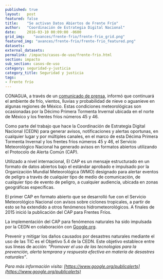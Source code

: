 ```yaml
---
published: true
layout:   post
featured: false
title:    "Se activan Datos Abiertos de Frente Frío"
author:   "Coordinación de Estrategia Digital Nacional"
date:     2016-03-10 00:09:00 -0600
grid_img:    "avances/frente-frio/frente-frio_grid.png"
featured_img: "avances/frente-frio/frente-frio_featured.png"
datasets:
external_datasets:
permalink: /impacto/casos-de-uso/frente-frio.html
section: impacto
sub_section: casos-de-uso
category: seguridad-y-justicia
category_title: Seguridad y justicia
tags:
- Frente frío
---
```

CONAGUA, a través de un [comunicado de prensa](http://smn.cna.gob.mx/J3T3_SMN/comunicados-de-prensa/Comunicado164-16.pdf), informó que continuará el ambiente de frío, vientos, lluvias y probabilidad de nieve o aguanieve en algunas regiones de México. Estas condiciones meteorológicas son ocasionadas por la Décimo Primera Tormenta Invernal ubicada en el norte de México y los frentes fríos números 45 y 46.

Como parte del trabajo que hace la Coordinación de Estrategia Digital Nacional (CEDN) para generar avisos, notificaciones y alertas oportunas, en cualquier lugar y por múltiples canales, en el marco de esta Décima Primera Tormenta Invernal y los frentes fríos números 45 y 46, el Servicio Meteorológico Nacional ha generado avisos en formatos abiertos utilizando el Protocolo de Alerta Común (CAP).

Utilizado a nivel internacional, El CAP es un mensaje estructurado en un formato de datos abiertos bajo el estándar aprobado e impulsado por la Organización Mundial Meteorológica (WMO) designado para alertar eventos de peligro a través de cualquier tipo de medio de comunicación, de cualquier tipo de evento de peligro, a cualquier audiencia, ubicada en zonas geográficas específicas.

El primer CAP en formato abierto que se desarrolló fue con el Servicio Meteorológico Nacional con avisos sobre ciclones tropicales, a partir de esto se ha extendido a otros fenómenos hidrometeorológicos. A finales de 2015 inició la publicación del CAP para Frentes Fríos.

La implementación del CAP para fenómenos naturales ha sido impulsada por la CEDN en colaboración con [Google.org](https://www.google.org/).

Prevenir y mitigar los daños causados por desastres naturales mediante el uso de las TIC es el Objetivo 5.4 de la CEDN. Este objetivo establece entre sus líneas de acción: *“Promover el uso de las tecnologías para la prevención, alerta temprana y respuesta efectiva en materia de desastres naturales”*.


*Para más información visita: [https://www.google.org/publicalerts](https://www.google.org/publicalerts)*

